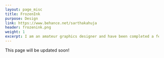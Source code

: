 ```yaml
---
layout: page_misc
title: FrozenInk
purpose: Design
link: https://www.behance.net/sarthakahuja
header: frozenink.png
weight: 1
excerpt: I am an amateur graphics designer and have been completed a few projects over the past three years. I recently uploaded some of work to behance under the name FrozenInk. The page is currently under construction but does showcase some of my work. 
---
```

This page will be updated soon!
